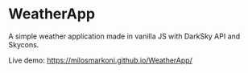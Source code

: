 # WeatherApp
A simple weather application made in vanilla JS with DarkSky API and Skycons.

Live demo: https://milosmarkoni.github.io/WeatherApp/
